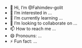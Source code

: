 - 👋 Hi, I’m @Fahimdev-golit
- 👀 I’m interested in ...
- 🌱 I’m currently learning ...
- 💞️ I’m looking to collaborate on ...
- 📫 How to reach me ...
- 😄 Pronouns: ...
- ⚡ Fun fact: ...

<!---
Fahimdev-golit/Fahimdev-golit is a ✨ special ✨ repository because its `README.md` (this file) appears on your GitHub profile.
You can click the Preview link to take a look at your changes.
--->

